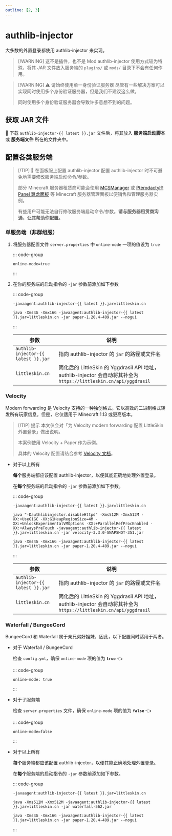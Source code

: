 ```yaml
---
outline: [2, 3]
---
```



<script setup>
import { ref } from 'vue'
import GetAuthlibInjector from '../../components/GetAuthlibInjector.vue'

const latest = ref('1.2.5')
const updated = ref('')
const download = ref('https://authlib-injector.yushi.moe/artifact/53/authlib-injector-1.2.5.jar')

fetch('https://authlib-injector.yushi.moe/artifact/latest.json').then(r => r.json()).then(r => {
    latest.value = r.version
    updated.value = new Date(r.release_time).toLocaleString()
    download.value = r.download_url
})
</script>

# authlib-injector

大多数的外置登录都使用 authlib-injector 来实现。

> [!WARNING] 这不是插件，也不是 Mod
> authlib-injector 使用方式较为特殊，将其 JAR 文件放入服务端的 `plugins/` 或 `mods/` 目录下不会有任何作用。

<!-- @include: @/pay-for-minecraft.template.md -->

> [!WARNING] ⚠️ 请始终使用单一身份验证服务器
> 尽管有一些解决方案可以实现同时使用多个身份验证服务器，但是我们不建议这么做。
>
> 同时使用多个身份验证服务器会导致许多意想不到的问题。


## 获取 JAR 文件

<GetAuthlibInjector :latest="latest" :updated="updated" :download="download" />

📂 下载 `authlib-injector-{{ latest }}.jar` 文件后，将其放入 **服务端启动脚本** 或 **服务端文件** 所在的文件夹中。

## 配置各类服务端

> [!TIP] 🤗 在面板服上配置 authlib-injector
> 配置 authlib-injector 时不可避免地需要修改服务端启动命令/参数。
>
> 部分 Minecraft 服务器租赁商可能会使用 [MCSManager](https://mcsmanager.com/) 或 [Pterodactyl® Panel 翼龙面板](https://pterodactyl.io/) 等 Minecraft 服务器管理面板以便销售和管理服务器实例。
>
> 有些用户可能无法自行修改服务端启动命令/参数。**请与服务器租赁商沟通，让其帮助你配置。**

### 单服务端（非群组服）<Badge text="✨ 常用" />

1. 将服务器配置文件 `server.properties` 中 `online-mode` 一项的值设为 `true`

    ::: code-group

    ``` properties:line-numbers=23 [server.properties]
    online-mode=true
    ```

    :::

2. 在你的服务端的启动指令的 `-jar` 参数前添加如下参数

    ::: code-group

    ``` bash-vue [需要添加的内容]
    -javaagent:authlib-injector-{{ latest }}.jar=littleskin.cn
    ```

    ``` bash-vue [完整的启动指令示例]
    java -Xms4G -Xmx16G -javaagent:authlib-injector-{{ latest }}.jar=littleskin.cn -jar paper-1.20.4-409.jar --nogui
    ```

    :::

    | 参数                                | 说明                                                                                                              |
    | ----------------------------------- | ----------------------------------------------------------------------------------------------------------------- |
    | `authlib-injector-{{ latest }}.jar` | 指向 authlib-injector 的 `jar` 的路径或文件名                                                                     |
    | `littleskin.cn`                     | 简化后的 LittleSkin 的 Yggdrasil API 地址，authlib-injector 会自动将其补全为 `https://littleskin.cn/api/yggdrasil` |

### Velocity <Badge type="tip" text="Minecraft 1.13 +" />

Modern forwarding 是 Velocity 支持的一种独创格式。它以高效的二进制格式转发所有玩家信息。但是，它仅适用于 Minecraft 1.13 或更高版本。

> [!TIP] 提示
> 本文仅会对「为 Velocity modern forwarding 配置 LittleSkin 外置登录」做出说明。
>
> 本案例使用 Velocity + Paper 作为示例。
>
> 具体的 Velocity 配置请结合参考 [Velocity 文档](https://docs.papermc.io/velocity/player-information-forwarding#configuring-modern-forwarding)。

<!--@include: ./velocity.template.md-->

- 对于以上所有
  
    **每个**服务端都应该配置 authlib-injector，以便其能正确地处理外置登录。

    在**每个**服务端的启动指令的 `-jar` 参数前添加如下参数。

    ::: code-group

    ``` bash-vue [需要添加的内容]
    -javaagent:authlib-injector-{{ latest }}.jar=littleskin.cn
    ```

    ``` bash-vue [Velocity 完整的启动指令示例]
    java "-Dauthlibinjector.disableHttpd" -Xms512M -Xmx512M -XX:+UseG1GC -XX:G1HeapRegionSize=4M -XX:+UnlockExperimentalVMOptions -XX:+ParallelRefProcEnabled -XX:+AlwaysPreTouch -javaagent:authlib-injector-{{ latest }}.jar=littleskin.cn -jar velocity-3.3.0-SNAPSHOT-351.jar 
    ```

    ``` bash-vue [Paper 子服务器 完整的启动指令示例]
    java -Xms4G -Xmx16G -javaagent:authlib-injector-{{ latest }}.jar=littleskin.cn -jar paper-1.20.4-409.jar --nogui
    ```

    :::

    | 参数                                | 说明                                                                                                              |
    | ----------------------------------- | ----------------------------------------------------------------------------------------------------------------- |
    | `authlib-injector-{{ latest }}.jar` | 指向 authlib-injector 的 `jar` 的路径或文件名                                                                     |
    | `littleskin.cn`                     | 简化后的 LittleSkin 的 Yggdrasil API 地址，authlib-injector 会自动将其补全为 `https://littleskin.cn/api/yggdrasil` |

### Waterfall / BungeeCord <Badge type="warning" text="不再推荐" />

BungeeCord 和 Waterfall 属于亲兄弟好姐妹，因此，以下配置同时适用于两者。

- 对于  Waterfall / BungeeCord
  
  检查 `config.yml`，确保 `online-mode` 项的值为 **`true`** :point_left:

    ::: code-group

    ``` yaml:line-numbers=17 [config.yml]
    online-mode: true
    ```

    :::

- 对于子服务端
  
  检查 `server.properties` 文件，确保 `online-mode` 项的值为 **`false`** :point_left:

    ::: code-group

    ``` properties:line-numbers=23 [server.properties]
    online-mode=false
    ```

    :::

- 对于以上所有
  
    **每个**服务端都应该配置 authlib-injector，以便其能正确地处理外置登录。

    在**每个**服务端的启动指令的 `-jar` 参数前添加如下参数。

    ::: code-group

    ``` bash-vue [需要添加的内容]
    -javaagent:authlib-injector-{{ latest }}.jar=littleskin.cn
    ```

    ``` bash-vue [Waterfall / BungeeCord 完整的启动指令示例]
    java -Xms512M -Xmx512M -javaagent:authlib-injector-{{ latest }}.jar=littleskin.cn -jar waterfall-562.jar
    ```

    ``` bash-vue [Paper 子服务器 完整的启动指令示例]
    java -Xms4G -Xmx16G -javaagent:authlib-injector-{{ latest }}.jar=littleskin.cn -jar paper-1.20.4-409.jar --nogui
    ```

    :::
